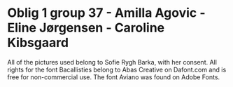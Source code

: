 # Oblig 1 group 37 - Amilla Agovic - Eline Jørgensen - Caroline Kibsgaard
All of the pictures used belong to Sofie Rygh Barka, with her consent.
All rights for the font Bacallisties belong to Abas Creative on Dafont.com and is free for non-commercial use.
The font Aviano was found on Adobe Fonts.
